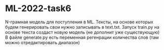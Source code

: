 # ML-2022-task6
N-грамная модель для поступления в ML. 
Тексты, на основе которых будем генерировать свои нужно записывать в text.txt. Запуск train.py на основе текста создаст новую модель (не дополнит уже существующую)
В файле generate.py есть переменная регенрации количества слов (там можно отредактировать диапазон)
